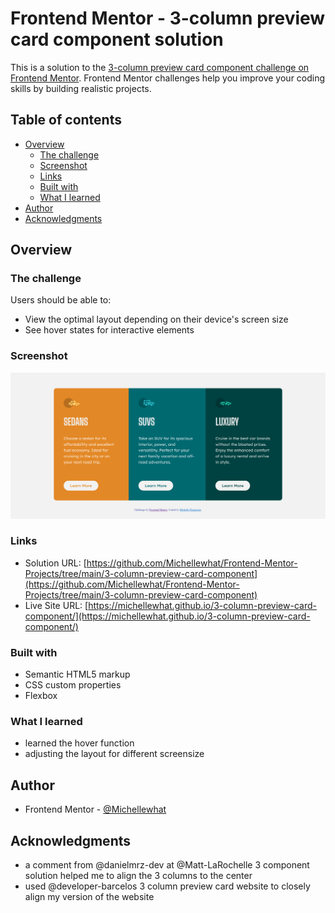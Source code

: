 # Frontend Mentor - 3-column preview card component solution

This is a solution to the [3-column preview card component challenge on Frontend Mentor](https://www.frontendmentor.io/challenges/3column-preview-card-component-pH92eAR2-). Frontend Mentor challenges help you improve your coding skills by building realistic projects. 

## Table of contents

- [Overview](#overview)
  - [The challenge](#the-challenge)
  - [Screenshot](#screenshot)
  - [Links](#links)
  - [Built with](#built-with)
  - [What I learned](#what-i-learned)
- [Author](#author)
- [Acknowledgments](#acknowledgments)

## Overview

### The challenge

Users should be able to:

- View the optimal layout depending on their device's screen size
- See hover states for interactive elements

### Screenshot

![screenshot](./images/Screenshot.png)

### Links

- Solution URL: [https://github.com/Michellewhat/Frontend-Mentor-Projects/tree/main/3-column-preview-card-component](https://github.com/Michellewhat/Frontend-Mentor-Projects/tree/main/3-column-preview-card-component)
- Live Site URL: [https://michellewhat.github.io/3-column-preview-card-component/](https://michellewhat.github.io/3-column-preview-card-component/)

### Built with

- Semantic HTML5 markup
- CSS custom properties
- Flexbox

### What I learned

- learned the hover function
- adjusting the layout for different screensize

## Author

- Frontend Mentor - [@Michellewhat](https://www.frontendmentor.io/profile/Michellewhat)


## Acknowledgments

- a comment from @danielmrz-dev at @Matt-LaRochelle 3 component solution helped me to align the 3 columns to the center
- used @developer-barcelos 3 column preview card website to closely align my version of the website

